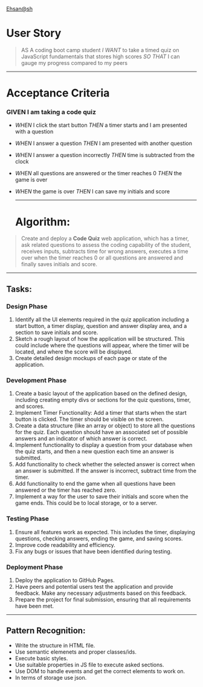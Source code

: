 [Ehsan@sh](./image/Favicon.ico)

# User Story

>AS A coding boot camp student
>*I WANT* to take a timed quiz on JavaScript fundamentals that stores high scores
>*SO THAT* I can gauge my progress compared to my peers

---

# Acceptance Criteria

### GIVEN I am taking a code quiz
- *WHEN* I click the start button
  *THEN* a timer starts and I am presented with a question
- *WHEN* I answer a question
  *THEN* I am presented with another question
- *WHEN* I answer a question incorrectly
  *THEN* time is subtracted from the clock
- *WHEN* all questions are answered or the timer reaches 0
  *THEN* the game is over
- *WHEN* the game is over
  *THEN* I can save my initials and score

  ---

  # Algorithm:
>Create and deploy a **Code Quiz** web application, which has a timer, ask related questions to assess the coding capability of the student, receives inputs, subtracts time for wrong answers, executes a time over when the timer reaches 0 or all questions are answered and finally saves initials and score.

---
<!--For the task section, I've got some help from CHATGPT to create a decent work-flow and make a sample for future projects--> 
## Tasks:

### Design Phase
1. Identify all the UI elements required in the quiz application including a start button, a timer display, question and answer display area, and a section to save initials and score.
2. Sketch a rough layout of how the application will be structured. This could include where the questions will appear, where the timer will be located, and where the score will be displayed.
3. Create detailed design mockups of each page or state of the application.

### Development Phase
1. Create a basic layout of the application based on the defined design, including creating empty divs or sections for the quiz questions, timer, and scores.
2. Implement Timer Functionality: Add a timer that starts when the start button is clicked. The timer should be visible on the screen.
3. Create a data structure (like an array or object) to store all the questions for the quiz. Each question should have an associated set of possible answers and an indicator of which answer is correct.
4. Implement functionality to display a question from your database when the quiz starts, and then a new question each time an answer is submitted.
5. Add functionality to check whether the selected answer is correct when an answer is submitted. If the answer is incorrect, subtract time from the timer.
6. Add functionality to end the game when all questions have been answered or the timer has reached zero.
7. Implement a way for the user to save their initials and score when the game ends. This could be to local storage, or to a server.

### Testing Phase
1. Ensure all features work as expected. This includes the timer, displaying questions, checking answers, ending the game, and saving scores.
2. Improve code readability and efficiency.
3. Fix any bugs or issues that have been identified during testing.

### Deployment Phase
1. Deploy the application to GitHub Pages.
2. Have peers and potential users test the application and provide feedback. Make any necessary adjustments based on this feedback.
3. Prepare the project for final submission, ensuring that all requirements have been met.

---
## Pattern Recognition:
- Write the structure in HTML file.
- Use semantic elemenets and proper classes/ids.
- Execute basic styles.
- Use suitable properties in JS file to execute asked sections.
- Use DOM to handle events and get the correct elements to work on.
- In terms of storage use json.